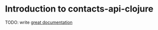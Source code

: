 # Introduction to contacts-api-clojure

TODO: write [great documentation](http://jacobian.org/writing/what-to-write/)
